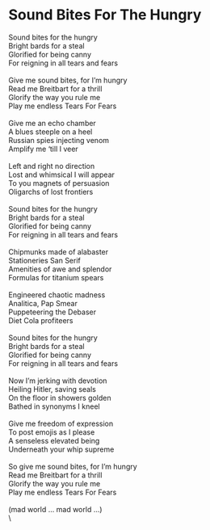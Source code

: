 # Sound Bites For The Hungry

Sound bites for the hungry\
Bright bards for a steal\
Glorified for being canny\
For reigning in all tears and fears\
\
Give me sound bites, for I’m hungry\
Read me Breitbart for a thrill\
Glorify the way you rule me\
Play me endless Tears For Fears\
\
Give me an echo chamber\
A blues steeple on a heel\
Russian spies injecting venom\
Amplify me ‘till I veer\
\
Left and right no direction\
Lost and whimsical I will appear\
To you magnets of persuasion\
Oligarchs of lost frontiers\
\
Sound bites for the hungry\
Bright bards for a steal\
Glorified for being canny\
For reigning in all tears and fears\
\
Chipmunks made of alabaster\
Stationeries San Serif\
Amenities of awe and splendor\
Formulas for titanium spears\
\
Engineered chaotic madness\
Analitica, Pap Smear \
Puppeteering the Debaser\
Diet Cola profiteers\
\
Sound bites for the hungry\
Bright bards for a steal\
Glorified for being canny\
For reigning in all tears and fears\
\
Now I’m jerking with devotion\
Heiling Hitler, saving seals\
On the floor in showers golden\
Bathed in synonyms I kneel\
\
Give me freedom of expression\
To post emojis as I please\
A senseless elevated being\
Underneath your whip supreme\
\
So give me sound bites, for I’m hungry\
Read me Breitbart for a thrill\
Glorify the way you rule me\
Play me endless Tears For Fears\
\
(mad world ... mad world ...)\
\